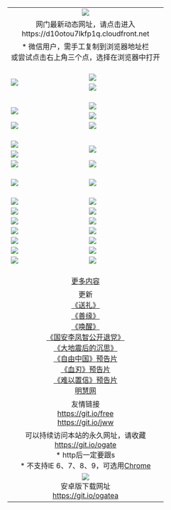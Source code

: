 ﻿<table>
  <tr></tr>
  <tr><td colspan=2 align=center><img src="https://cloud.githubusercontent.com/assets/11880933/13434984/f430fae2-e012-11e5-814f-c2df1e82b247.jpg" /></td></tr>
  <tr><td colspan=2 align=center>网门最新动态网址，请点击进入
<br>https://d10otou7lkfp1q.cloudfront.net
    </td>
  </tr>
  <tr>
    <td colspan=2 align=center>* 微信用户，需手工复制到浏览器地址栏<br>或尝试点击右上角三个点，选择在浏览器中打开
    <!--br>* IE6打开动态网址须在选项中勾选TLS 1.0--></td>
  </tr>
  <tr height="20">
  <tr>
    <td rowspan=2><a href="https://d10otou7lkfp1q.cloudfront.net/ogUP.aspx?name=11DKC.mp4&list=11DKC" target="_blank"><img src="https://d10otou7lkfp1q.cloudfront.net/Up/11DKC1.jpg" /></a></td> 
    <td><div><a href="https://d10otou7lkfp1q.cloudfront.net/ogUP.aspx?name=LRWS.mp4&list=LRWS" target="_blank"><img src="https://d10otou7lkfp1q.cloudfront.net/Up/LRWS.jpg" /></a></td>
   </tr>
  <tr>
    <td><a href="https://d10otou7lkfp1q.cloudfront.net/ogNiceVedio.aspx" target="_blank"><img src="https://d10otou7lkfp1q.cloudfront.net/Up/11TGKDY.jpg" /></a></td>
  </tr>
  <tr height="20">
  <tr>
    <td rowspan=2><a href="https://d10otou7lkfp1q.cloudfront.net/ogUP.aspx?name=4EE/DJ.mp4&list=4EEDJ" target="_blank"><img src="https://d10otou7lkfp1q.cloudfront.net/Up/4EE/DJ_140.jpg"/></a></td>
    <td><a href="https://d10otou7lkfp1q.cloudfront.net/ogUP.aspx?name=4EE/ZG.mp4&list=4EEZG" target="_blank"><img src="https://d10otou7lkfp1q.cloudfront.net/Up/4EE/ZG0.jpg"/></a></td>
    <!--td><a href="https://d10otou7lkfp1q.cloudfront.net/ogUP.aspx?name=4EE/HQ.mp4&list=4EEHQ" target="_blank"><img src="https://d10otou7lkfp1q.cloudfront.net/Up/4EE/HQ0.jpg"/></a></td-->
  </tr>
  <tr>
    <td><a href="https://d10otou7lkfp1q.cloudfront.net/ogUP.aspx?name=4EE/QQ.mp4&list=4EEQQ" target="_blank"><img src="https://d10otou7lkfp1q.cloudfront.net/Up/4EE/QQ0.jpg"/></a></td>
  </tr>
  <tr>
    <td><a href="https://d10otou7lkfp1q.cloudfront.net/onCO.aspx?ob=600%CA%C2%CE%EF&op=%D4%F6%C9%BE%B8%C4&args=WH1~%23%C0%E0%D0%CD6%D0%C2%CE%C5%7c%23%C0%E0%D0%CD6%C6%C0%C2%DB" target="_blank"><img src="https://d10otou7lkfp1q.cloudfront.net/Up/0WZ.jpg" /></a></td>
    <td><a href="https://d10otou7lkfp1q.cloudfront.net/onCO.aspx?ob=600%CA%C2%CE%EF&op=%D4%F6%C9%BE%B8%C4&args=WH1~%23%D3%C3%BB%A7" target="_blank"><img src="https://d10otou7lkfp1q.cloudfront.net/Up/0WB.jpg" /></a></td>
  </tr>
  <tr height="20">
  <tr>
    <td><a href="https://d10otou7lkfp1q.cloudfront.net/ogUP.aspx?name=JQR.mp4&count=2" target="_blank"><img src="https://d10otou7lkfp1q.cloudfront.net/Up/JQR.jpg" /></a></td>   
    <td rowspan=2><a href="https://d10otou7lkfp1q.cloudfront.net/ogUP.aspx?name=JP.mp4&count=9" target="_blank"><img src="https://d10otou7lkfp1q.cloudfront.net/Up/JP.jpg" /></td>
  </tr>
  <tr>
    <td><a href="https://d10otou7lkfp1q.cloudfront.net/ogUP.aspx?name=WH.mp4" target="_blank"><img src="https://d10otou7lkfp1q.cloudfront.net/Up/WH.jpg" /></a></td>
  </tr>
  <tr>
    <td><a href="https://d10otou7lkfp1q.cloudfront.net/ogUP.aspx?name=SSZJ.mp4&list=SSZJ" target="_blank"><img src="https://d10otou7lkfp1q.cloudfront.net/Up/SSZJ.jpg" /></a></td>
    <td><a href="https://d10otou7lkfp1q.cloudfront.net/ogUP.aspx?name=WLSH.mp4&count=2" target="_blank"><img src="https://d10otou7lkfp1q.cloudfront.net/Up/WLSH.jpg" /></a</td>
  </tr>
  <tr height="20">
  <tr>
    <td><a href="https://d10otou7lkfp1q.cloudfront.net/ogUP.aspx?name=ZY.mp4&count=2015|16" target="_blank"><img src="https://d10otou7lkfp1q.cloudfront.net/Up/ZY.jpg" /></a</td>
    <td><a href="https://d10otou7lkfp1q.cloudfront.net/ogUP.aspx?name=XTFY.mp4&count=B|2,A|24" target="_blank"><img src="https://d10otou7lkfp1q.cloudfront.net/Up/XTFY.jpg" /></a></td>
  </tr>
  <tr height="20">
  </tr>
  <!--tr>
    <td><a href="https://d10otou7lkfp1q.cloudfront.net/ogUP.aspx?name=4EE/GX.mp4&list=4EEGX" target="_blank"><img src="https://d10otou7lkfp1q.cloudfront.net/Up/4EE/GX0.jpg"/></a></td>
    <td><a href="https://d10otou7lkfp1q.cloudfront.net/ogUP.aspx?name=4EE/HD.mp4&list=4EEHD" target="_blank"><img src="https://d10otou7lkfp1q.cloudfront.net/Up/4EE/HD0.jpg"/></a></td>
  </tr>
  <tr>
    <td><a href="https://d10otou7lkfp1q.cloudfront.net/ogUP.aspx?name=4EE/TX.mp4&list=4EETX" target="_blank"><img src="https://d10otou7lkfp1q.cloudfront.net/Up/4EE/TX0.jpg"/></a></td>
    <td><a href="https://d10otou7lkfp1q.cloudfront.net/ogUP.aspx?name=4EE/WZ.mp4&list=4EEWZ" target="_blank"><img src="https://d10otou7lkfp1q.cloudfront.net/Up/4EE/WZ0.jpg"/></a></td>
  </tr-->
  <tr>
    <td><a href="https://d10otou7lkfp1q.cloudfront.net/onUP.aspx?name=https://du172fz170yac.cloudfront.net/" target="_blank"><img src="https://d10otou7lkfp1q.cloudfront.net/Up/0DTW.jpg"/></a></td>
    <td><a href="https://d10otou7lkfp1q.cloudfront.net/onUP.aspx?name=https://d240ns8up8earz.cloudfront.net/acenter/" target="_blank"><img src="https://d10otou7lkfp1q.cloudfront.net/Up/0TDW.jpg" /></a></td>
  </tr>
  <tr>
    <td><a href="https://d10otou7lkfp1q.cloudfront.net/onUP.aspx?name=https://d4508d6vomz2p.cloudfront.net/gb/nsc413.htm" target="_blank"><img src="https://d10otou7lkfp1q.cloudfront.net/Up/0DJY.jpg" /></a></td>
    <td><a href="https://d10otou7lkfp1q.cloudfront.net/onUP.aspx?name=https://d4apjbhkuxer1.cloudfront.net/xtr/gb/prog204.html" target="_blank"><img src="https://d10otou7lkfp1q.cloudfront.net/Up/0XTR.jpg" /></a></td>
  </tr>
  <tr>
    <td><a href="https://d10otou7lkfp1q.cloudfront.net/onUP.aspx?name=https://d3aj00iefsmfgc.cloudfront.net/" target="_blank"><img src="https://d10otou7lkfp1q.cloudfront.net/Up/0MHW.jpg" /></a></td>
    <td><a href="https://d10otou7lkfp1q.cloudfront.net/onUP.aspx?name=https://d20wz7qt14x5d2.cloudfront.net/" target="_blank"><img src="https://d10otou7lkfp1q.cloudfront.net/Up/0ZJW.jpg" /></a></td>
  </tr>
  <tr>
    <td><a href="https://d10otou7lkfp1q.cloudfront.net/ogUP.aspx?name=0FG.zip" target="_blank"><img src="https://d10otou7lkfp1q.cloudfront.net/Up/0FG.jpg" /></a></td>
    <td><a href="https://d10otou7lkfp1q.cloudfront.net/ogUP.aspx?name=0FGA.apk" target="_blank"><img src="https://d10otou7lkfp1q.cloudfront.net/Up/0FGA.jpg" /></a></td>
  </tr>
  <tr>
    <td><a href="https://d10otou7lkfp1q.cloudfront.net/ogUP.aspx?name=0U.zip" target="_blank"><img src="https://d10otou7lkfp1q.cloudfront.net/Up/0U.jpg" /></a></td>
    <td><a href="https://d10otou7lkfp1q.cloudfront.net/ogUP.aspx?name=0UA.apk" target="_blank"><img src="https://d10otou7lkfp1q.cloudfront.net/Up/0UA.jpg" /></a></td>
  </tr>
  <tr>
    <td><a href="https://d10otou7lkfp1q.cloudfront.net/ogUP.aspx?name=0iPPOTV.zip" target="_blank"><img src="https://d10otou7lkfp1q.cloudfront.net/Up/0iPPOTV.jpg" /></a></td>
    <td><a href="https://d10otou7lkfp1q.cloudfront.net/ogUP.aspx?name=0iNTD.apk" target="_blank"><img src="https://d10otou7lkfp1q.cloudfront.net/Up/0iNTD.jpg" /></a></td>
  </tr>
  <!--tr>
    <td><a href="https://d10otou7lkfp1q.cloudfront.net/ogNice.aspx" target="_blank"><img src="https://d10otou7lkfp1q.cloudfront.net/Up/0WCYY.jpg" /></a></td>
    <td><a href="https://d10otou7lkfp1q.cloudfront.net/onCO.aspx?list=XWPL&mode=m" target="_blank"><img src="https://d10otou7lkfp1q.cloudfront.net/Up/0WZTT.jpg" /></a></td> 
  </tr-->
  <tr>
    <td><a href="https://d10otou7lkfp1q.cloudfront.net/ogDY.aspx" target="_blank"><img src="https://d10otou7lkfp1q.cloudfront.net/Up/0FK.jpg" /></a></td>
    <td><a href="https://d10otou7lkfp1q.cloudfront.net/ogST.aspx" target="_blank"><img src="https://d10otou7lkfp1q.cloudfront.net/Up/0ST.jpg" /></a></td> 
  </tr>
  <tr height="20">
  <tr>
    <td colspan=2 align=center><a href="https://d10otou7lkfp1q.cloudfront.net/ogNice.aspx">更多内容</a>
    </td>
  </tr>
  <tr>
    <td colspan=2 align=center>更新<br>
      <a href="https://d10otou7lkfp1q.cloudfront.net/ogUP.aspx?name=4ESL.mp4" target="_blank">《送礼》</a><br>
      <a href="https://d10otou7lkfp1q.cloudfront.net/ogUP.aspx?name=4ESY.mp4" target="_blank">《善缘》</a><br>
      <a href="https://d10otou7lkfp1q.cloudfront.net/ogUP.aspx?name=4EHX.mp4" target="_blank">《唤醒》</a><br>
      <a href="https://d10otou7lkfp1q.cloudfront.net/ogUP.aspx?name=4LFZ.mp4" target="_blank">《国安李凤智公开退党》</a><br>
      <a href="https://d10otou7lkfp1q.cloudfront.net/ogUP.aspx?name=4DDZHDCS.mp4" target="_blank">《大地震后的沉思》</a><br>
      <a href="https://d10otou7lkfp1q.cloudfront.net/ogUP.aspx?name=11ZYZG0.mp4" target="_blank">《自由中国》预告片</a><br>
      <a href="https://d10otou7lkfp1q.cloudfront.net/ogUP.aspx?name=11XR.mp4" target="_blank">《血刃》预告片</a><br>
      <a href="https://d10otou7lkfp1q.cloudfront.net/ogUP.aspx?name=11NYZX.mp4&count=2" target="_blank">《难以置信》预告片</a><br>
      <a href="https://d10otou7lkfp1q.cloudfront.net/onUP.aspx?name=https://www.minghui.org/" target="_blank">明慧网</a>
    </td>
  </tr>
  <tr>
    <td colspan=2 align=center>友情链接<br>
      <a href="https://git.io/free" target="_blank">https://git.io/free</a><br>
      <a href="https://git.io/jww" target="_blank">https://git.io/jww</a>
    </td>
  </tr>
  <tr>
    <td colspan=2 align=center>可以持续访问本站的永久网址，请收藏<br/><a href="https://git.io/ogate" target="_blank">https://git.io/ogate</a><br/>* http后一定要跟s<br/>* 不支持IE 6、7、8、9，可选用<a href="https://d10otou7lkfp1q.cloudfront.net/ogUP.aspx?name=0ChromePortable.zip">Chrome</a></td>
  </tr>
  <tr>
    <td colspan=2 align=center><a href="https://d10otou7lkfp1q.cloudfront.net/ogUP.aspx?name=0oGate.apk" target="_blank"><img src="https://cloud.githubusercontent.com/assets/11880933/13720399/75e143ee-e842-11e5-9f0a-1421f423c80f.jpg" /></a><br>安卓版下载网址<br><a href="https://git.io/ogatea">https://git.io/ogatea</a></td>
  </tr>
  <!--tr>
    <td colspan=2 align=center>可能失效的动态网址
    </td>
  </tr-->
</table>
